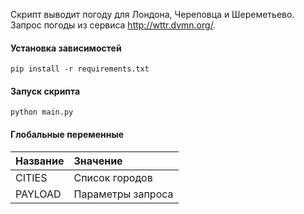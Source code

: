 Скрипт выводит погоду для Лондона, Череповца и Шереметьево.
Запрос погоды из сервиса http://wttr.dvmn.org/.

#### Установка зависимостей
```pip install -r requirements.txt```

#### Запуск скрипта
```python main.py```

#### Глобальные переменные

| Название | Значение |
|:---------|:---------|
| CITIES   | Список городов |
| PAYLOAD  | Параметры запроса |
